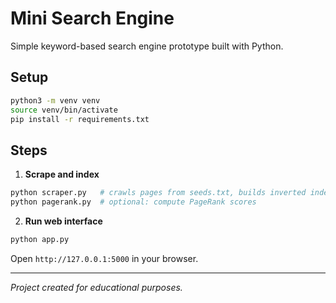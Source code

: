 # Mini Search Engine

Simple keyword-based search engine prototype built with Python.

## Setup

```bash
python3 -m venv venv
source venv/bin/activate
pip install -r requirements.txt
```

## Steps

1. **Scrape and index**

```bash
python scraper.py   # crawls pages from seeds.txt, builds inverted index
python pagerank.py  # optional: compute PageRank scores
```

2. **Run web interface**

```bash
python app.py
```

Open `http://127.0.0.1:5000` in your browser.

---

*Project created for educational purposes.*
